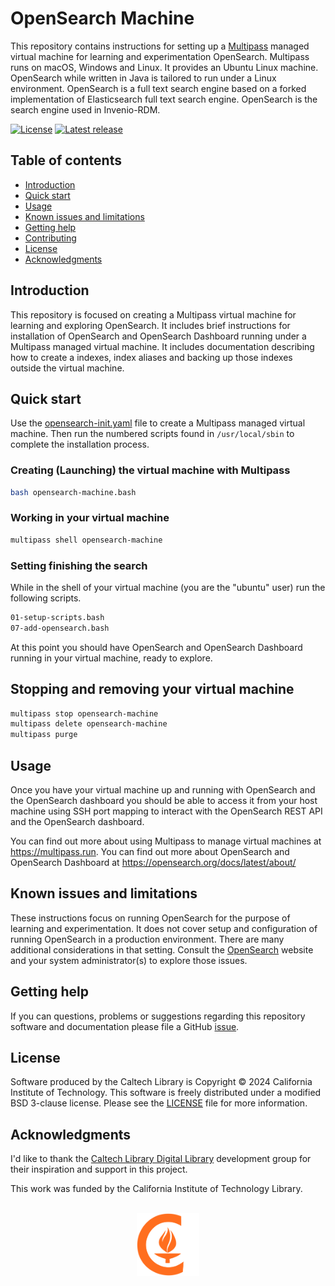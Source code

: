 
# OpenSearch Machine

This repository contains instructions for setting up a [Multipass](https://multipass.run) managed virtual machine for learning and experimentation OpenSearch. Multipass runs on macOS, Windows and Linux. It provides an Ubuntu Linux machine. OpenSearch while written in Java is tailored to run under a Linux environment. OpenSearch is a full text search engine based on a forked implementation of Elasticsearch full text search engine. OpenSearch is the search engine used in Invenio-RDM.

[![License](https://img.shields.io/badge/License-BSD--like-lightgrey)](https://github.com/caltechlibrary/opensearch-machine/blob/main/LICENSE)
[![Latest release](https://img.shields.io/github/v/release/caltechlibrary/opensearch-machine.svg?color=b44e88)](https://github.com/caltechlibrary/opensearch-machine/releases)
<!-- [![DOI](https://img.shields.io/badge/dynamic/json.svg?label=DOI&style=flat-square&colorA=gray&colorB=navy&query=$.pids.doi.identifier&uri=https://data.caltech.edu/api/records/1n20b-6y141/versions/latest)](https://data.caltech.edu/records/1n20b-6y141/latest) -->


## Table of contents

* [Introduction](#introduction)
* [Quick start](#quick-start)
* [Usage](#usage)
* [Known issues and limitations](#known-issues-and-limitations)
* [Getting help](#getting-help)
* [Contributing](#contributing)
* [License](#license)
* [Acknowledgments](#acknowledgments)


## Introduction

This repository is focused on creating a Multipass virtual machine for learning and exploring OpenSearch. It includes brief instructions for installation of OpenSearch and OpenSearch Dashboard running under a Multipass managed virtual machine. It includes documentation describing how to create a indexes, index aliases and backing up those indexes outside the virtual machine.

## Quick start

Use the [opensearch-init.yaml](opensearch-init.yaml) file to create a Multipass managed virtual machine. Then run the numbered scripts found in `/usr/local/sbin` to complete the installation process.

### Creating (Launching) the virtual machine with Multipass

```sh
bash opensearch-machine.bash
```

### Working in your virtual machine

```sh
multipass shell opensearch-machine
```

### Setting finishing the search

While in the shell of your virtual machine (you are the "ubuntu" user) run the following scripts.

```sh
01-setup-scripts.bash
07-add-opensearch.bash
```

At this point you should have OpenSearch and OpenSearch Dashboard running in your virtual machine, ready to explore.

## Stopping and removing your virtual machine

```sh
multipass stop opensearch-machine
multipass delete opensearch-machine
multipass purge
```

## Usage

Once you have your virtual machine up and running with OpenSearch and the OpenSearch dashboard you should be able to access it from your host machine using SSH port mapping to interact with the OpenSearch REST API and the OpenSearch dashboard.

You can find out more about using Multipass to manage virtual machines at <https://multipass.run>. You can find out more about OpenSearch and OpenSearch Dashboard at <https://opensearch.org/docs/latest/about/>

## Known issues and limitations

These instructions focus on running OpenSearch for the purpose of learning and experimentation. It does not cover setup and configuration of running OpenSearch in a production environment. There are many additional considerations in that setting. Consult the [OpenSearch](https://opensearch.org) website and your system administrator(s) to explore those issues.

## Getting help

If you can questions, problems or suggestions regarding this repository software and documentation please file a GitHub [issue](https://github.com/caltechlibrary/opensearch-machine/issues).

## License

Software produced by the Caltech Library is Copyright © 2024 California Institute of Technology. This software is freely distributed under a modified BSD 3-clause license. Please see the [LICENSE](LICENSE) file for more information.


## Acknowledgments

I'd like to thank the [Caltech Library Digital Library](https://caltechlibary.github.io) development group for their inspiration and support in this project.

This work was funded by the California Institute of Technology Library.

<div align="center">
  <br>
  <a href="https://www.caltech.edu">
    <img width="100" height="100" alt="Caltech logo" src="https://raw.githubusercontent.com/caltechlibrary/template/main/.graphics/caltech-round.png">
  </a>
</div>
